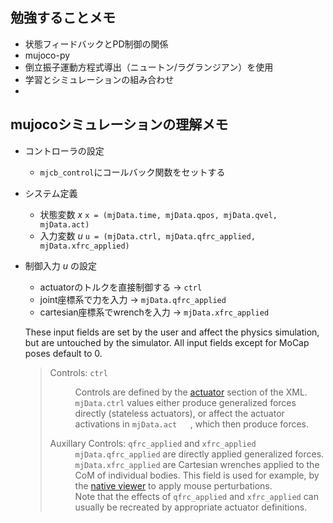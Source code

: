 ## 勉強することメモ
- 状態フィードバックとPD制御の関係
- mujoco-py
- 倒立振子運動方程式導出（ニュートン/ラグランジアン）を使用
- 学習とシミュレーションの組み合わせ
- 


## mujocoシミュレーションの理解メモ

- コントローラの設定
  - `mjcb_control`にコールバック関数をセットする

- システム定義
  - 状態変数 $x$   `x = (mjData.time, mjData.qpos, mjData.qvel, mjData.act)`
  - 入力変数 $u$   `u = (mjData.ctrl, mjData.qfrc_applied, mjData.xfrc_applied)` 

- 制御入力 $u$ の設定
  - actuatorのトルクを直接制御する -> `ctrl`
  - joint座標系で力を入力 -> `mjData.qfrc_applied`
  - cartesian座標系でwrenchを入力 -> `mjData.xfrc_applied`

  <p>These input fields are set by the user and affect the physics simulation, but are untouched by the simulator. All input
  fields except for MoCap poses default to 0.</p>
  <blockquote>
  <div><dl>
  <dt>Controls: <code class="docutils literal notranslate"><span class="pre">ctrl</span></code></dt><dd><p>Controls are defined by the <a class="reference internal"  href="XMLreference.html#actuator"><span class="std std-ref">actuator</span></a> section of the XML. <code class="docutils literal notranslate"><span  class="pre">mjData.ctrl</span></code> values either produce
  generalized forces directly (stateless actuators), or affect the actuator activations in <code class="docutils literal notranslate"><span class="pre">mjData.act</span>   </code>, which then
  produce forces.</p>
  </dd>
  <dt>Auxillary Controls: <code class="docutils literal notranslate"><span class="pre">qfrc_applied</span></code> and <code class="docutils literal notranslate"><span  class="pre">xfrc_applied</span></code></dt><dd><div class="line-block">
  <div class="line"><code class="docutils literal notranslate"><span class="pre">mjData.qfrc_applied</span></code> are directly applied generalized forces.</div>
  <div class="line"><code class="docutils literal notranslate"><span class="pre">mjData.xfrc_applied</span></code> are Cartesian wrenches applied to the CoM of individual  bodies. This field is used for
  example, by the <a class="reference internal" href="programming/samples.html#sasimulate"><span class="std std-ref">native viewer</span></a> to apply mouse  perturbations.</div>
  <div class="line">Note that the effects of <code class="docutils literal notranslate"><span class="pre">qfrc_applied</span></code> and <code class="docutils literal  notranslate"><span class="pre">xfrc_applied</span></code> can usually be recreated by appropriate actuator
  definitions.</div>
  </div>
  </dd>
  </dl>
  </div></blockquote>
